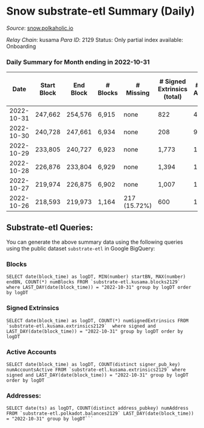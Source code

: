 # Snow substrate-etl Summary (Daily)

_Source_: [snow.polkaholic.io](https://snow.polkaholic.io)

*Relay Chain*: kusama
*Para ID*: 2129
Status: Only partial index available: Onboarding


### Daily Summary for Month ending in 2022-10-31


| Date | Start Block | End Block | # Blocks | # Missing | # Signed Extrinsics (total) | # Active Accounts | # Addresses with Balances | # Events | # Transfers | # XCM Transfers In | # XCM Transfers Out |
| ---- | ----------- | --------- | -------- | --------- | --------------------------- | ----------------- | ------------------------- | -------- | ----------- | ------------------ | ------------------- |
| 2022-10-31 | 247,662 | 254,576 | 6,915 | none  | 822 | 400 |  | 44,427 | 2,410  |   |   |
| 2022-10-30 | 240,728 | 247,661 | 6,934 | none  | 208 | 97 |  | 22,956 | 221  |   |   |
| 2022-10-29 | 233,805 | 240,727 | 6,923 | none  | 1,773 | 1,685 |  | 35,168 | 1,774  |   |   |
| 2022-10-28 | 226,876 | 233,804 | 6,929 | none  | 1,394 | 1,163 |  | 31,966 | 1,387  |   |   |
| 2022-10-27 | 219,974 | 226,875 | 6,902 | none  | 1,007 | 180 |  | 31,407 | 1,016  |   |   |
| 2022-10-26 | 218,593 | 219,973 | 1,164 | 217 (15.72%) | 600 | 1 |  | 10,093 | 600  |   |   |

## Substrate-etl Queries:
You can generate the above summary data using the following queries using the public dataset `substrate-etl` in Google BigQuery:


### Blocks
```
SELECT date(block_time) as logDT, MIN(number) startBN, MAX(number) endBN, COUNT(*) numBlocks FROM `substrate-etl.kusama.blocks2129`  where LAST_DAY(date(block_time)) = "2022-10-31" group by logDT order by logDT
```


### Signed Extrinsics
```
SELECT date(block_time) as logDT, COUNT(*) numSignedExtrinsics FROM `substrate-etl.kusama.extrinsics2129`  where signed and LAST_DAY(date(block_time)) = "2022-10-31" group by logDT order by logDT
```


### Active Accounts
```
SELECT date(block_time) as logDT, COUNT(distinct signer_pub_key) numAccountsActive FROM `substrate-etl.kusama.extrinsics2129` where signed and LAST_DAY(date(block_time)) = "2022-10-31" group by logDT order by logDT
```


### Addresses:
```
SELECT date(ts) as logDT, COUNT(distinct address_pubkey) numAddress FROM `substrate-etl.polkadot.balances2129` LAST_DAY(date(block_time)) = "2022-10-31" group by logDT```

